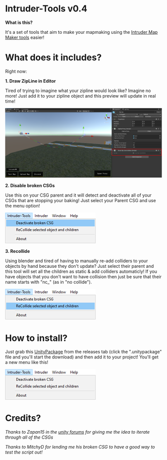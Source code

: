# Intruder-Tools v0.4

**What is this?**

It's a set of tools that aim to make your mapmaking using the [Intruder Map Maker tools](https://sharklootgilt.superbossgames.com/wiki/index.php/IntruderMM) easier!

# What does it includes?

Right now:


 **1. Draw ZipLine in Editor**
 
Tired of trying to imagine what your zipline would look like? Imagine no more! 
Just add it to your zipline object and this preview will update in real time!

![Zipline script on zipline](https://github.com/goibacache/Intruder-Tools/blob/main/Release/imgs/ZipLine.png)

 **2. Disable broken CSGs**
	 
Use this on your CSG parent and it will detect and deactivate all of your CSGs that are stopping your baking!
Just select your Parent CSG and use the menu option!

![Deactivate option](https://github.com/goibacache/Intruder-Tools/blob/main/Release/imgs/Deactivate.png)

 **3. Recollide**

Using blender and tired of having to manually re-add colliders to your objects by hand because they don't update? Just select their parent and this tool will set all the children as static & add colliders automaticly! If you have objects that you don't want to have collision then just be sure that their name starts with "nc_" (as in "no collide").

![Recollide option](https://github.com/goibacache/Intruder-Tools/blob/main/Release/imgs/Recollide.png)
	 


# How to install?


Just grab this [UnityPackage](https://github.com/goibacache/Intruder-Tools/releases) from the releases tab (click the ".unitypackage" file and you'll start the download) and then add it to your project! You'll get a new menu like this!

![New menu](https://github.com/goibacache/Intruder-Tools/blob/main/Release/imgs/Menu.png)

# Credits?
*Thanks to Zapan15 in the [unity forums](https://forum.unity.com/threads/progressive-gpu-error-failed-to-add-geometry-for-mesh-stud-mesh-is-missing-required-attribute-s.976230/#post-7092433) for giving me the idea to iterate through all of the CSGs*

 *Thanks to MitchyD for lending me his broken CSG to have a good way to test the script out!*


